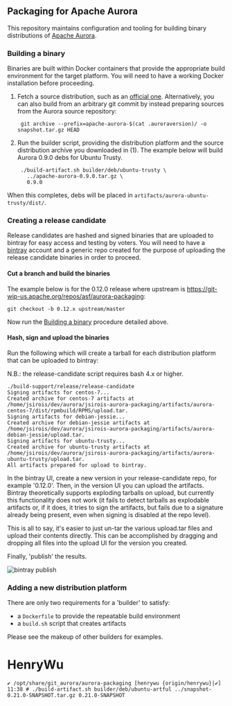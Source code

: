 ## Packaging for Apache Aurora

This repository maintains configuration and tooling for building binary
distributions of [Apache Aurora](https://aurora.apache.org/).

### Building a binary

Binaries are built within Docker containers that provide the appropriate build
environment for the target platform.  You will need to have a working Docker
installation before proceeding.

1. Fetch a source distribution, such as an [official one](https://aurora.apache.org/downloads/).
   Alternatively, you can also build from an arbitrary git commit by instead preparing sources
from the Aurora source repository:

        git archive --prefix=apache-aurora-$(cat .auroraversion)/ -o snapshot.tar.gz HEAD

2. Run the builder script, providing the distribution platform and the source
   distribution archive you downloaded in (1).  The example below will build
   Aurora 0.9.0 debs for Ubuntu Trusty.

        ./build-artifact.sh builder/deb/ubuntu-trusty \
          ../apache-aurora-0.9.0.tar.gz \
          0.9.0

When this completes, debs will be placed in `artifacts/aurora-ubuntu-trusty/dist/`.

### Creating a release candidate

Release candidates are hashed and signed binaries that are uploaded to bintray for
easy access and testing by voters.  You will need to have a [bintray](https://bintray.com/)
account and a generic repo created for the purpose of uploading the release candidate binaries
in order to proceed.

#### Cut a branch and build the binaries

The example below is for the 0.12.0 release where upstream is https://git-wip-us.apache.org/repos/asf/aurora-packaging:

    git checkout -b 0.12.x upstream/master

Now run the [Building a binary](#building-a-binary) procedure detailed above.

#### Hash, sign and upload the binaries

Run the following which will create a tarball for each distribution platform that can be uploaded to
bintray:

N.B.: the release-candidate script requires bash 4.x or higher.

    ./build-support/release/release-candidate
    Signing artifacts for centos-7...
    Created archive for centos-7 artifacts at /home/jsirois/dev/aurora/jsirois-aurora-packaging/artifacts/aurora-centos-7/dist/rpmbuild/RPMS/upload.tar.
    Signing artifacts for debian-jessie...
    Created archive for debian-jessie artifacts at /home/jsirois/dev/aurora/jsirois-aurora-packaging/artifacts/aurora-debian-jessie/upload.tar.
    Signing artifacts for ubuntu-trusty...
    Created archive for ubuntu-trusty artifacts at /home/jsirois/dev/aurora/jsirois-aurora-packaging/artifacts/aurora-ubuntu-trusty/upload.tar.
    All artifacts prepared for upload to bintray.

In the bintray UI, create a new version in your release-candidate repo, for example '0.12.0'.  Then,
in the version UI you can upload the artifacts. Bintray theoretically supports exploding tarballs on
upload, but currently this functionality does not work (it fails to detect tarballs as explodable
artifacts or, if it does, it tries to sign the artifacts, but fails due to a signature already being
present, even when signing is disabled at the repo level).

This is all to say, it's easier to just un-tar the various upload.tar files and upload their
contents directly. This can be accomplished by dragging and dropping all files into the upload UI
for the version you created.

Finally, 'publish' the results.

![bintray publish](docs/images/bintray-publish.png)

### Adding a new distribution platform

There are only two requirements for a 'builder' to satisfy:

- a `Dockerfile` to provide the repeatable build environment
- a `build.sh` script that creates artifacts

Please see the makeup of other builders for examples.


# HenryWu

```
✔ /opt/share/git_aurora/aurora-packaging [henrywu {origin/henrywu}|✔] 
11:38 # ./build-artifact.sh builder/deb/ubuntu-artful ../snapshot-0.21.0-SNAPSHOT.tar.gz 0.21.0-SNAPSHOT
```


